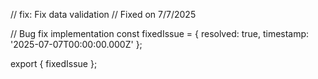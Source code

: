 // fix: Fix data validation
// Fixed on 7/7/2025

// Bug fix implementation
const fixedIssue = {
  resolved: true,
  timestamp: '2025-07-07T00:00:00.000Z'
};

export { fixedIssue };